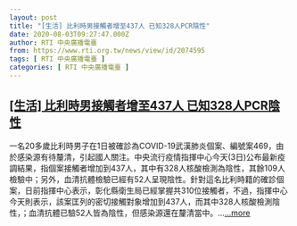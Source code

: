 ```yaml
---
layout: post
title: "[生活] 比利時男接觸者增至437人 已知328人PCR陰性"
date: 2020-08-03T09:27:47.000Z
author: RTI 中央廣播電臺
from: https://www.rti.org.tw/news/view/id/2074595
tags: [ RTI 中央廣播電臺 ]
categories: [ RTI 中央廣播電臺 ]
---
```

<!--1596446867000-->
[[生活] 比利時男接觸者增至437人 已知328人PCR陰性](https://www.rti.org.tw/news/view/id/2074595)
------

<div>
一名20多歲比利時男子在1日被確診為COVID-19武漢肺炎個案、編號案469，由於感染源有待釐清，引起國人關注。中央流行疫情指揮中心今天(3日)公布最新疫調結果，指個案接觸者增加到437人，其中有328人核酸檢測為陰性，其餘109人檢驗中；另外，血清抗體檢驗已經有52人呈現陰性。針對這名比利時籍的確診個案，日前指揮中心表示，彰化縣衛生局已經掌握共310位接觸者，不過，指揮中心今天則表示，該案匡列的密切接觸對象增加到437人，而其中328人核酸檢測陰性，；血清抗體已驗52人皆為陰性，但感染源還在釐清當中。...<a target="_blank" href="https://www.rti.org.tw/news/view/id/2074595">...more</a>
</div>
